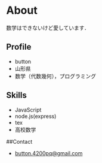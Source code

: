 # About
数学はできないけど愛しています．

## Profile
- button
- 山形県
- 数学（代数幾何），プログラミング

## Skills
- JavaScript
- node.js(express)
- tex
- 高校数学

##Contact
- button.4200pq@gmail.com
